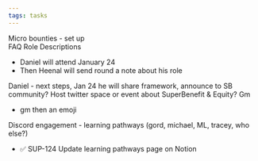 ```yaml
---
tags: tasks
---
```

Micro bounties - set up  
FAQ
Role Descriptions
- Daniel will attend January 24 
- Then Heenal will send round a note about his role

Daniel - next steps, Jan 24 he will share framework, announce to SB community?
Host twitter space or event about SuperBenefit & Equity?
Gm
- gm then an emoji

Discord engagement - learning pathways (gord, michael, ML, tracey, who else?)
- ✅ SUP-124 Update learning pathways page on Notion 
